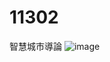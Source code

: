 # 11302
智慧城市導論
![image](https://github.com/user-attachments/assets/87de8e04-09a0-4da7-80ba-b6eef7978cbd)
